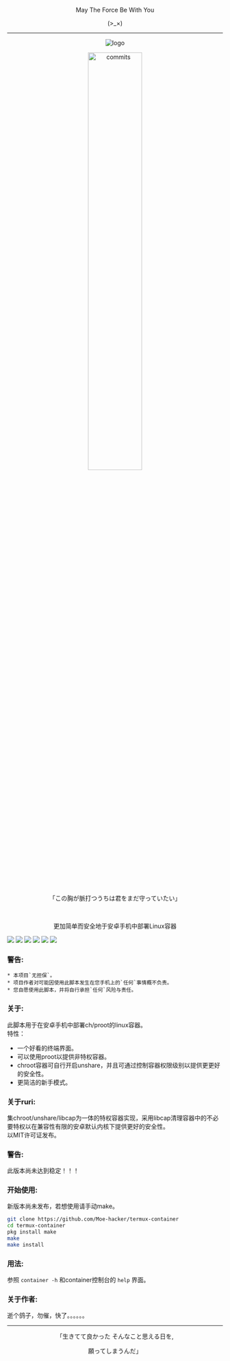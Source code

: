 <p align="center">May The Force Be With You</p>
<p align="center">(>_×)</p>         

-----------  
<p align="center">
    <img src="https://github.com/Moe-hacker/termux-container/raw/main/logo.png", title="logo"/>
</p>
<p align="center">
    <img src="https://stars.medv.io/Moe-hacker/termux-container.svg", title="commits" width="50%"/>
</p>
<p align="center">
 「この胸が脈打つうちは君をまだ守っていたい」
 </p>
 <p align="center">
    &emsp;
 </p>
<p align="center">
更加简单而安全地于安卓手机中部署Linux容器
</p>

![](https://img.shields.io/github/stars/Moe-hacker/termux-container?style=for-the-badge&color=fee4d0&logo=instatus&logoColor=fee4d0)
![](https://img.shields.io/github/forks/Moe-hacker/termux-container?style=for-the-badge&color=fee4d0&logo=git&logoColor=fee4d0)
![](https://img.shields.io/github/license/Moe-hacker/termux-container?style=for-the-badge&color=fee4d0&logo=apache&logoColor=fee4d0)
![](https://img.shields.io/github/repo-size/Moe-hacker/termux-container?style=for-the-badge&color=fee4d0&logo=files&logoColor=fee4d0)
![](https://img.shields.io/github/last-commit/Moe-hacker/termux-container?style=for-the-badge&color=fee4d0&logo=codeigniter&logoColor=fee4d0)
![](https://img.shields.io/badge/language-shell-green?style=for-the-badge&color=fee4d0&logo=sharp&logoColor=fee4d0)

### 警告:      
```
* 本项目`无担保`。      
* 项目作者对可能因使用此脚本发生在您手机上的`任何`事情概不负责。      
* 您自愿使用此脚本，并将自行承担`任何`风险与责任。      
```       
### 关于:      
此脚本用于在安卓手机中部署ch/proot的linux容器。      
特性：      
- 一个好看的终端界面。      
- 可以使用proot以提供非特权容器。      
- chroot容器可自行开启unshare，并且可通过控制容器权限级别以提供更更好的安全性。      
- 更简洁的新手模式。      
### 关于ruri:      
集chroot/unshare/libcap为一体的特权容器实现，采用libcap清理容器中的不必要特权以在兼容性有限的安卓默认内核下提供更好的安全性。            
以MIT许可证发布。            
### 警告:      
此版本尚未达到稳定！！！      
### 开始使用:      
新版本尚未发布，若想使用请手动make。      
```sh
git clone https://github.com/Moe-hacker/termux-container
cd termux-container
pkg install make
make
make install
```
### 用法:     
参照 `container -h` 和container控制台的 `help` 界面。      
### 关于作者:            
逝个鸽子，勿催，快了。。。。。。             

--------
<p align="center">「生きてて良かった そんなこと思える日を,</p>
<p align="center">願ってしまうんだ」</p>         
